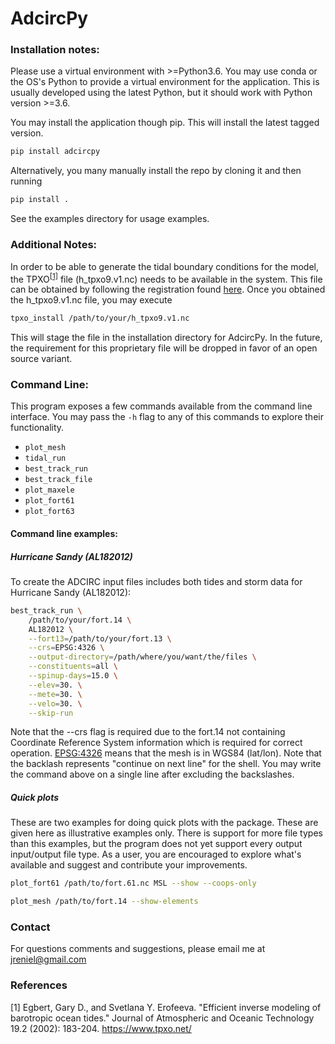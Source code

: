 # AdcircPy


### Installation notes:

Please use a virtual environment with >=Python3.6. You may use conda or the OS's Python to provide a virtual environment for the application.
This is usually developed using the latest Python, but it should work with Python version >=3.6.

You may install the application though pip. This will install the latest tagged version.
```bash
pip install adcircpy
```


Alternatively, you many manually install the repo by cloning it and then running
```bash
pip install .
```

See the examples directory for usage examples.

### Additional Notes:
In order to be able to generate the tidal boundary conditions for the model, the TPXO<sup>[[1]](https://www.tpxo.net/tpxo-products-and-registration)</sup> file (h_tpxo9.v1.nc) needs to be available in the system.
This file can be obtained by following the registration found [here](https://www.tpxo.net/tpxo-products-and-registration). Once you obtained the h_tpxo9.v1.nc file, you may execute
```bash
tpxo_install /path/to/your/h_tpxo9.v1.nc
```
This will stage the file in the installation directory for AdcircPy.
In the future, the requirement for this proprietary file will be dropped in favor of an open source variant.

### Command Line:
This program exposes a few commands available from the command line interface. You may pass the `-h` flag to any of this commands to explore their functionality. 
* `plot_mesh`
* `tidal_run`
* `best_track_run`
* `best_track_file`
* `plot_maxele`
* `plot_fort61` 
* `plot_fort63`

#### Command line examples:
##### Hurricane Sandy (AL182012)
To create the ADCIRC input files includes both tides and storm data for Hurricane Sandy (AL182012):
```bash
best_track_run \
    /path/to/your/fort.14 \
    AL182012 \
    --fort13=/path/to/your/fort.13 \
    --crs=EPSG:4326 \
    --output-directory=/path/where/you/want/the/files \
    --constituents=all \
    --spinup-days=15.0 \
    --elev=30. \
    --mete=30. \
    --velo=30. \
    --skip-run
```
Note that the --crs flag is required due to the fort.14 not containing Coordinate Reference System information which is required for correct operation. [EPSG:4326](https://spatialreference.org/ref/epsg/wgs-84/) means that the mesh is in WGS84 (lat/lon).
Note that the backlash represents "continue on next line" for the shell. You may write the command above on a single line after excluding the backslashes.

##### Quick plots
These are two examples for doing quick plots with the package. These are given here as illustrative examples only. There is support for more file types than this examples, but the program does not yet support every output input/output file type.
As a user, you are encouraged to explore what's available and suggest and contribute your improvements.
```bash
plot_fort61 /path/to/fort.61.nc MSL --show --coops-only
```
```bash
plot_mesh /path/to/fort.14 --show-elements
```

### Contact
For questions comments and suggestions, please email me at jreniel@gmail.com
### References
[1] Egbert, Gary D., and Svetlana Y. Erofeeva. "Efficient inverse modeling of barotropic ocean tides." Journal of Atmospheric and Oceanic Technology 19.2 (2002): 183-204. https://www.tpxo.net/
